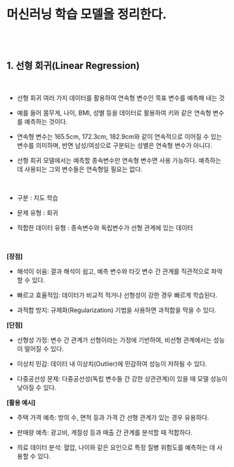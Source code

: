 # 머신러닝 학습 모델을 정리한다.

<br/><br/>

## 1. 선형 회귀(Linear Regression)

<br/>

- 선형 회귀 여러 가지 데이터를 활용하여 연속형 변수인 목표 변수를 예측해 내는 것

- 예를 들어 몸무게, 나이, BMI, 성별 등을 데이터로 활용하여 키와 같은 연속형 변수를 예측하는 것이다.

- 연속형 변수는 165.5cm, 172.3cm, 182.9cm와 같이 연속적으로 이어질 수 있는 변수를 의미하며, 반면 남성/여성으로 구분되는 성별은 연속형 변수가 아니다.

- 선형 회귀 모델에서는 예측할 종속변수만 연속형 변수면 사용 가능하다. 예측하는 데 사용되는 그외 변수들은 연속형일 필요는 없다.

<br/>

- 구분 : 지도 학습

- 문제 유형 : 회귀

- 적합한 데이터 유형 : 종속변수와 독립변수가 선형 관계에 있는 데이터

<br/>

**[장점]**

- 해석이 쉬움: 결과 해석이 쉽고, 예측 변수와 타깃 변수 간 관계를 직관적으로 파악할 수 있다.

- 빠르고 효율적임: 데이터가 비교적 적거나 선형성이 강한 경우 빠르게 학습된다.

- 과적합 방지: 규제화(Regularization) 기법을 사용하면 과적합을 막을 수 있다.

**[단점]**

- 선형성 가정: 변수 간 관계가 선형이라는 가정에 기반하여, 비선형 관계에서는 성능이 떨어질 수 있다.

- 이상치 민감: 데이터 내 이상치(Outlier)에 민감하여 성능이 저하될 수 있다.

- 다중공선성 문제: 다중공선성(독립 변수들 간 강한 상관관계)이 있을 때 모델 성능이 낮아질 수 있다.

**[활용 예시]**

- 주택 가격 예측: 방의 수, 면적 등과 가격 간 선형 관계가 있는 경우 유용하다.

- 판매량 예측: 광고비, 계절성 등과 매출 간 관계를 분석할 때 적합하다.

- 의료 데이터 분석: 혈압, 나이와 같은 요인으로 특정 질병 위험도를 예측하는 데 사용할 수 있다.

<br/>



<br/>



<br/>



<br/>



<br/>



<br/>



<br/>



<br/>



<br/>



<br/>


<br/>


<br/>



<br/>



<br/>




<br/>



<br/>



<br/>



<br/>



<br/>



<br/>



<br/>



<br/>



<br/>



<br/>


<br/>


<br/>



<br/>



<br/>




<br/>



<br/>



<br/>



<br/>



<br/>



<br/>



<br/>



<br/>



<br/>



<br/>


<br/>


<br/>



<br/>



<br/>




<br/>



<br/>



<br/>



<br/>



<br/>



<br/>



<br/>



<br/>



<br/>



<br/>
